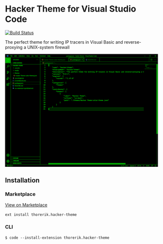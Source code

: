 # Hacker Theme for Visual Studio Code
[![Build Status](https://dev.azure.com/tuxyq/vscode-hacker-theme/_apis/build/status/thorerik.vscode-hacker-theme?branchName=master)](https://dev.azure.com/tuxyq/vscode-hacker-theme/_build/latest?definitionId=1&branchName=master)

The perfect theme for writing IP tracers in Visual Basic and reverse-proxying a UNIX-system firewall

![Preview](/media/Code_2020-08-12_01-55-19.png)

## Installation

### Marketplace
[View on Marketplace](https://marketplace.visualstudio.com/items?itemName=thorerik.hacker-theme)

`ext install thorerik.hacker-theme`

### CLI
`$ code --install-extension thorerik.hacker-theme`

